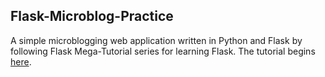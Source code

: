 Flask-Microblog-Practice
--------------------------------------------------

A simple microblogging web application written in Python and Flask by following Flask Mega-Tutorial series for learning Flask. The tutorial begins [here](http://blog.miguelgrinberg.com/post/the-flask-mega-tutorial-part-i-hello-world).
